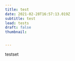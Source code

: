 ```yaml
---
title: test
date: 2021-02-28T16:57:13.019Z
subtitle: test
lead: tests
draft: false
thumbnail:


---
```

testset
